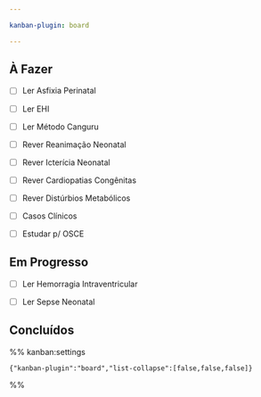 ```yaml
---

kanban-plugin: board

---
```


## À Fazer

- [ ] Ler Asfixia Perinatal
- [ ] Ler EHI
- [ ] Ler Método Canguru
- [ ] Rever Reanimação Neonatal
- [ ] Rever Icterícia Neonatal
- [ ] Rever Cardiopatias Congênitas
- [ ] Rever Distúrbios Metabólicos
- [ ] Casos Clínicos
- [ ] Estudar p/ OSCE


## Em Progresso

- [ ] Ler Hemorragia Intraventricular
- [ ] Ler Sepse Neonatal


## Concluídos





%% kanban:settings
```
{"kanban-plugin":"board","list-collapse":[false,false,false]}
```
%%